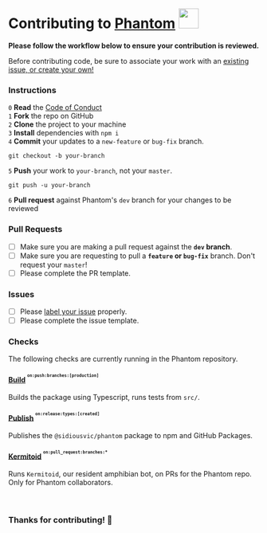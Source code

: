# Contributing to [Phantom](https://github.com/sidiousvic/phantom) <img src="https://thumbs.gfycat.com/RequiredCriminalKitten-max-1mb.gif" width="40px">

**Please follow the workflow below to ensure your contribution is reviewed.**

Before contributing code, be sure to associate your work with an [existing issue, or create your own!](https://github.com/sidiousvic/phantom/labels)

### Instructions

`0` **Read** the [Code of Conduct](./CODEOFCONDUCT.md)  
`1` **Fork** the repo on GitHub  
`2` **Clone** the project to your machine  
`3` **Install** dependencies with `npm i`  
`4` **Commit** your updates to a `new-feature` or `bug-fix` branch.

```
git checkout -b your-branch
```

`5` **Push** your work to `your-branch`, not your `master`.

```
git push -u your-branch
```

`6` **Pull request** against Phantom's `dev` branch for your changes to be reviewed

### Pull Requests

- [ ] Make sure you are making a pull request against the **`dev` branch**.
- [ ] Make sure you are requesting to pull a **`feature` or `bug-fix`** branch. Don't request your `master`!
- [ ] Please complete the PR template.

### Issues

- [ ] Please [label your issue](https://github.com/sidiousvic/phantom/labels) properly.
- [ ] Please complete the issue template.

### Checks

The following checks are currently running in the Phantom repository.

#### [Build](https://github.com/sidiousvic/phantom/blob/production/.github/workflows/phantomBuildAndTest.yml) <sup><sup>`on:push:branches:[production]`</sup></sup>

Builds the package using Typescript, runs tests from `src/`.

#### [Publish](https://github.com/sidiousvic/phantom/blob/production/.github/workflows/publishNpmGitHubPackage.yml) <sup><sup>`on:release:types:[created]`</sup></sup>

Publishes the `@sidiousvic/phantom` package to npm and GitHub Packages.

#### [Kermitoid](https://github.com/sidiousvic/phantom/blob/production/.github/workflows/danger.yml) <sup><sup>`on:pull_request:branches:*`</sup></sup>

Runs `Kermitoid`, our resident amphibian bot, on PRs for the Phantom repo. Only for Phantom collaborators.
<br>
<br>
<br>

### Thanks for contributing! 👻
